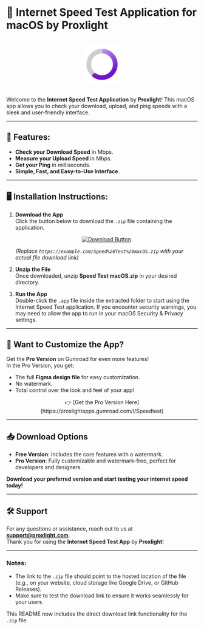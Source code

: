 # 🎉 Internet Speed Test Application for macOS by Proxlight

<br>
<div align="center">
  <img src="assets/icon.png" alt="App Icon" width="100" height="100">
</div>

<br>

Welcome to the **Internet Speed Test Application** by **Proxlight**! This macOS app allows you to check your download, upload, and ping speeds with a sleek and user-friendly interface.

---

## 🚀 Features:
- **Check your Download Speed** in Mbps.
- **Measure your Upload Speed** in Mbps.
- **Get your Ping** in milliseconds.
- **Simple, Fast, and Easy-to-Use Interface**.

---

## 🖥️ Installation Instructions:

1. **Download the App**  
   Click the button below to download the `.zip` file containing the application.

   <div align="center">
     <a href="https://example.com/Speed%20Test%20macOS.zip"><img src="assets/download_button.png" alt="Download Button" width="200"></a>
   </div>

   *(Replace `https://example.com/Speed%20Test%20macOS.zip` with your actual file download link)*

2. **Unzip the File**  
   Once downloaded, unzip **Speed Test macOS.zip** in your desired directory.

3. **Run the App**  
   Double-click the `.app` file inside the extracted folder to start using the Internet Speed Test application. If you encounter security warnings, you may need to allow the app to run in your macOS Security & Privacy settings.

---

## 🎨 Want to Customize the App?

Get the **Pro Version** on Gumroad for even more features!  
In the Pro Version, you get:
- The full **Figma design file** for easy customization.
- No watermark.
- Total control over the look and feel of your app!

<div align="center">
  👉 [Get the Pro Version Here](https://proxlightapps.gumroad.com/l/Speedtest)
</div>

---

## 📥 Download Options

- **Free Version**: Includes the core features with a watermark.
- **Pro Version**: Fully customizable and watermark-free, perfect for developers and designers.

**Download your preferred version and start testing your internet speed today!**

---

## 🛠️ Support

For any questions or assistance, reach out to us at **support@proxlight.com**.  
Thank you for using the **Internet Speed Test App** by **Proxlight**!

---

### Notes:
- The link to the `.zip` file should point to the hosted location of the file (e.g., on your website, cloud storage like Google Drive, or GitHub Releases).
- Make sure to test the download link to ensure it works seamlessly for your users.

This README now includes the direct download link functionality for the `.zip` file.
